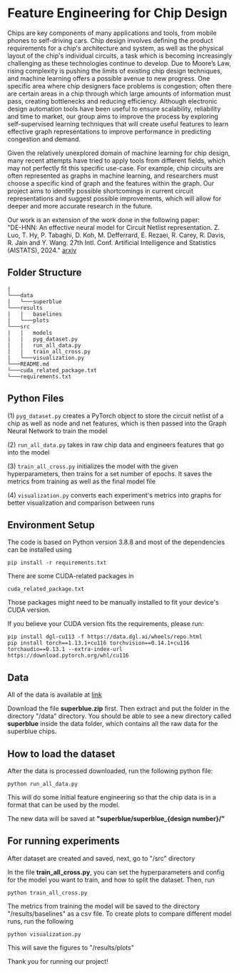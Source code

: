 # Feature Engineering for Chip Design

Chips are key components of many applications and tools, from mobile phones to self-driving cars. Chip design involves defining the product requirements for a chip's architecture and system, as well as the physical layout of the chip's individual circuits, a task which is becoming increasingly challenging as these technologies continue to develop.  Due to Moore’s Law, rising complexity is pushing the limits of existing chip design techniques, and machine learning offers a possible avenue to new progress. One specific area where chip designers face problems is congestion; often there are certain areas in a chip through which large amounts of information must pass, creating bottlenecks and reducing efficiency. Although electronic design automation tools have been useful to ensure scalability, reliability and time to market, our group aims to improve the process by exploring self-supervised learning techniques that will create useful features to learn effective graph representations to improve performance in predicting congestion and demand.

Given the relatively unexplored domain of machine learning for chip design, many recent attempts have tried to apply tools from different fields, which may not perfectly fit this specific use-case. For example, chip circuits are often represented as graphs in machine learning, and researchers must choose a specific kind of graph and the features within the graph. Our project aims to identify possible shortcomings in current circuit representations and suggest possible improvements, which will allow for deeper and more accurate research in the future.

Our work is an extension of the work done in the following paper:  
"DE-HNN: An effective neural model for Circuit Netlist representation.
 Z. Luo, T. Hy, P. Tabaghi, D. Koh, M. Defferrard, E. Rezaei, R. Carey, R. Davis, R. Jain and Y. Wang. 27th Intl. Conf. Artificial Intelligence and Statistics (AISTATS), 2024." [arxiv](https://arxiv.org/abs/2404.00477)

## Folder Structure

```
|
└───data
|   └───superblue
└───results
|   |   baselines
|   └───plots
└───src
|   |   models
|   |   pyg_dataset.py
|   |   run_all_data.py
|   |   train_all_cross.py
|   └───visualization.py
└───README.md
└───cuda_related_package.txt
└───requirements.txt
```

## Python Files
(1) ```pyg_dataset.py``` creates a PyTorch object to store the circuit netlist of a chip as well as node and net features, which is then passed into the Graph Neural Network to train the model

(2) ```run_all_data.py``` takes in raw chip data and engineers features that go into the model

(3) ```train_all_cross.py``` initializes the model with the given hyperparameters, then trains for a set number of epochs. It saves the metrics from training as well as the final model file

(4) ```visualization.py``` converts each experiment's metrics into graphs for better visualization and comparison between runs

## Environment Setup

The code is based on Python version 3.8.8 and most of the dependencies can be installed using 
```commandline
pip install -r requirements.txt
```

There are some CUDA-related packages in 
```commandline
cuda_related_package.txt
```
Those packages might need to be manually installed to fit your device's CUDA version. 

If you believe your CUDA version fits the requirements, please run:
```commandline
pip install dgl-cu113 -f https://data.dgl.ai/wheels/repo.html
pip install torch==1.13.1+cu116 torchvision==0.14.1+cu116 torchaudio==0.13.1 --extra-index-url https://download.pytorch.org/whl/cu116
```

## Data 

All of the data is available at [link](https://zenodo.org/records/14599896)

Download the file **superblue.zip** first. Then extract and put the folder in the directory "/data" directory. You should be able to see a new directory called **superblue** inside the data folder, which contains all the raw data for the superblue chips.

## How to load the dataset 

After the data is processed downloaded, run the following python file:

```commandline
python run_all_data.py
```

This will do some initial feature engineering so that the chip data is in a format that can be used by the model. 

The new data will be saved at **"superblue/superblue_{design number}/"**

## For running experiments

After dataset are created and saved, next, go to "/src" directory

In the file **train_all_cross.py**, you can set the hyperparameters and config for the model you want to train, and how to split the dataset. Then, run

```commandline
python train_all_cross.py
```

The metrics from training the model will be saved to the directory "/results/baselines" as a csv file. To create plots to compare different model runs, run the following

```commandline
python visualization.py
```

This will save the figures to "/results/plots"

Thank you for running our project!
